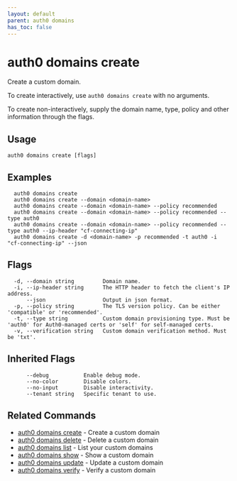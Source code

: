```yaml
---
layout: default
parent: auth0 domains
has_toc: false
---
```

# auth0 domains create

Create a custom domain.

To create interactively, use `auth0 domains create` with no arguments.

To create non-interactively, supply the domain name, type, policy and other information through the flags.

## Usage
```
auth0 domains create [flags]
```

## Examples

```
  auth0 domains create
  auth0 domains create --domain <domain-name>
  auth0 domains create --domain <domain-name> --policy recommended
  auth0 domains create --domain <domain-name> --policy recommended --type auth0
  auth0 domains create --domain <domain-name> --policy recommended --type auth0 --ip-header "cf-connecting-ip"
  auth0 domains create -d <domain-name> -p recommended -t auth0 -i "cf-connecting-ip" --json
```


## Flags

```
  -d, --domain string         Domain name.
  -i, --ip-header string      The HTTP header to fetch the client's IP address.
      --json                  Output in json format.
  -p, --policy string         The TLS version policy. Can be either 'compatible' or 'recommended'.
  -t, --type string           Custom domain provisioning type. Must be 'auth0' for Auth0-managed certs or 'self' for self-managed certs.
  -v, --verification string   Custom domain verification method. Must be 'txt'.
```


## Inherited Flags

```
      --debug           Enable debug mode.
      --no-color        Disable colors.
      --no-input        Disable interactivity.
      --tenant string   Specific tenant to use.
```


## Related Commands

- [auth0 domains create](auth0_domains_create.md) - Create a custom domain
- [auth0 domains delete](auth0_domains_delete.md) - Delete a custom domain
- [auth0 domains list](auth0_domains_list.md) - List your custom domains
- [auth0 domains show](auth0_domains_show.md) - Show a custom domain
- [auth0 domains update](auth0_domains_update.md) - Update a custom domain
- [auth0 domains verify](auth0_domains_verify.md) - Verify a custom domain


